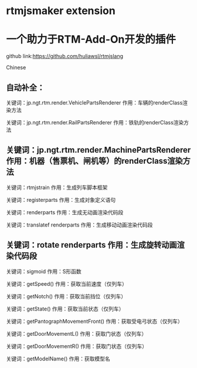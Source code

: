 # rtmjsmaker extension
# 一个助力于RTM-Add-On开发的插件

github link:https://github.com/huliawsl/rtmjslang

Chinese

自动补全：
-------------------------------
关键词：jp.ngt.rtm.render.VehiclePartsRenderer
作用：车辆的renderClass渲染方法

关键词：jp.ngt.rtm.render.RailPartsRenderer
作用：铁轨的renderClass渲染方法

关键词：jp.ngt.rtm.render.MachinePartsRenderer
作用：机器（售票机、闸机等）的renderClass渲染方法
--------------------------------
关键词：rtmjstrain
作用：生成列车脚本框架

关键词：registerparts
作用：生成对象定义语句

关键词：renderparts
作用：生成无动画渲染代码段

关键词：translatef renderparts
作用：生成移动动画渲染代码段

关键词：rotate renderparts
作用：生成旋转动画渲染代码段
--------------------------------
关键词：sigmoid
作用：S形函数

关键词：getSpeed()
作用：获取当前速度（仅列车）

关键词：getNotch()
作用：获取当前挡位（仅列车）

关键词：getState()
作用：获取当前状态（仅列车）

关键词：getPantographMovementFront()
作用：获取受电弓状态（仅列车）

关键词：getDoorMovementL()
作用：获取门状态（仅列车）

关键词：getDoorMovementR()
作用：获取门状态（仅列车）

关键词：getModelName()
作用：获取模型名
